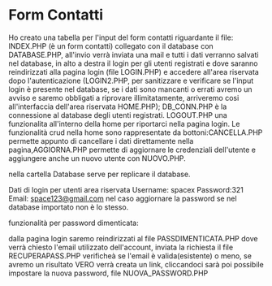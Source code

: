 # Form Contatti
Ho creato una tabella per l'input del form contatti riguardante il file:
INDEX.PHP (è un form contatti) collegato con il database con DATABASE.PHP, all'invio verrà inviata una mail e tutti i dati verranno salvati nel database, in alto a destra il login per gli utenti registrati e dove saranno reindirizzati alla pagina login (file LOGIN.PHP) e
accedere all'area riservata dopo l'autenticazione (LOGIN2.PHP, per sanitizzare e verificare se l'input login è presente nel database, se i dati sono mancanti o errati avremo un avviso e saremo obbligati a riprovare illimitatamente, arriveremo cosi all'interfaccia dell'area riservata HOME.PHP); DB_CONN.PHP è la connessione al database degli utenti registrati.
LOGOUT.PHP una funzionalita all'interno della home per riportarci nella pagina login.
Le funzionalità crud nella home sono rappresentate da bottoni:CANCELLA.PHP permette appunto di cancellare i dati direttamente nella pagina,AGGIORNA.PHP permette di aggiornare le credenziali dell'utente e aggiungere anche un nuovo utente con NUOVO.PHP.

nella cartella Database serve per replicare il database.

Dati di login per utenti area riservata
Username: spacex Password:321 Email: space123@gmail.com
nel caso aggiornare la password se nel database importato non è lo stesso.

funzionalità per password dimenticata:

dalla pagina login saremo reindirizzati al file PASSDIMENTICATA.PHP dove verrà chiesto l'email utilizzato dell'account, inviata la richiesta il file RECUPERAPASS.PHP verificheà se l'email è valida(esistente) o meno, se avremo un risultato VERO verrà creata un link, cliccandoci sarà poi possibile impostare la nuova password, file NUOVA_PASSWORD.PHP




